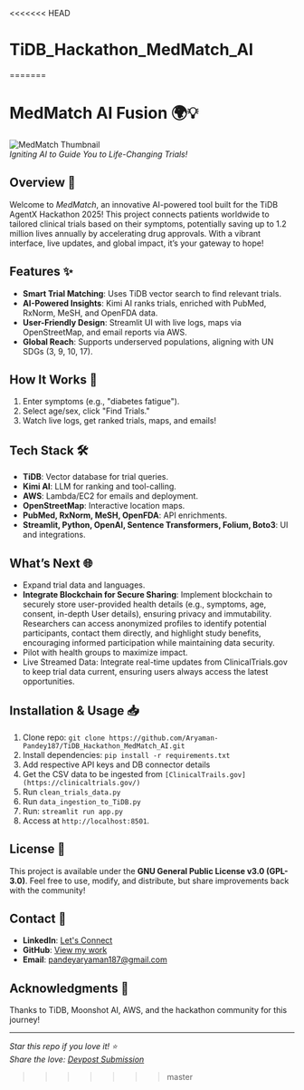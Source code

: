 <<<<<<< HEAD
# TiDB_Hackathon_MedMatch_AI
=======
# MedMatch AI Fusion 🌍💡

![MedMatch Thumbnail](https://via.placeholder.com/600x400.png?text=MedMatch+AI+Fusion)  
*Igniting AI to Guide You to Life-Changing Trials!*

## Overview 🎉
Welcome to *MedMatch*, an innovative AI-powered tool built for the TiDB AgentX Hackathon 2025! This project connects patients worldwide to tailored clinical trials based on their symptoms, potentially saving up to 1.2 million lives annually by accelerating drug approvals. With a vibrant interface, live updates, and global impact, it’s your gateway to hope!

## Features ✨
- **Smart Trial Matching**: Uses TiDB vector search to find relevant trials.
- **AI-Powered Insights**: Kimi AI ranks trials, enriched with PubMed, RxNorm, MeSH, and OpenFDA data.
- **User-Friendly Design**: Streamlit UI with live logs, maps via OpenStreetMap, and email reports via AWS.
- **Global Reach**: Supports underserved populations, aligning with UN SDGs (3, 9, 10, 17).

## How It Works 🚀
1. Enter symptoms (e.g., "diabetes fatigue").
2. Select age/sex, click "Find Trials."
3. Watch live logs, get ranked trials, maps, and emails!

## Tech Stack 🛠️
- **TiDB**: Vector database for trial queries.
- **Kimi AI**: LLM for ranking and tool-calling.
- **AWS**: Lambda/EC2 for emails and deployment.
- **OpenStreetMap**: Interactive location maps.
- **PubMed, RxNorm, MeSH, OpenFDA**: API enrichments.
- **Streamlit, Python, OpenAI, Sentence Transformers, Folium, Boto3**: UI and integrations.

## What’s Next 🌐
- Expand trial data and languages.
- **Integrate Blockchain for Secure Sharing**: Implement blockchain to securely store user-provided health details (e.g., symptoms, age, consent, in-depth User details), ensuring privacy and immutability. Researchers can access anonymized profiles to identify potential participants, contact them directly, and highlight study benefits, encouraging informed participation while maintaining data security.
- Pilot with health groups to maximize impact.
- Live Streamed Data: Integrate real-time updates from ClinicalTrials.gov to keep trial data current, ensuring users always access the latest opportunities.

## Installation & Usage 📥
1. Clone repo: `git clone https://github.com/Aryaman-Pandey187/TiDB_Hackathon_MedMatch_AI.git`
2. Install dependencies: `pip install -r requirements.txt`
3. Add respective API keys and DB connector details
4. Get the CSV data to be ingested from `[ClinicalTrails.gov](https://clinicaltrials.gov/)`
5. Run `clean_trials_data.py`
6. Run `data_ingestion_to_TiDB.py`
7. Run: `streamlit run app.py`
8. Access at `http://localhost:8501`.

## License 📜
This project is available under the **GNU General Public License v3.0 (GPL-3.0)**. Feel free to use, modify, and distribute, but share improvements back with the community!

## Contact 📧
- **LinkedIn**: [Let's Connect](https://www.linkedin.com/in/aryaman-pandey/)
- **GitHub**: [View my work](https://github.com/Aryaman-Pandey187)
- **Email**: pandeyaryaman187@gmail.com

## Acknowledgments 🙏
Thanks to TiDB, Moonshot AI, AWS, and the hackathon community for this journey!

---

*Star this repo if you love it! ⭐*  
*Share the love: [Devpost Submission](https://devpost.com/software/medmatch-an-ai-to-connect-you-with-life-changing-trials)*
>>>>>>> master

